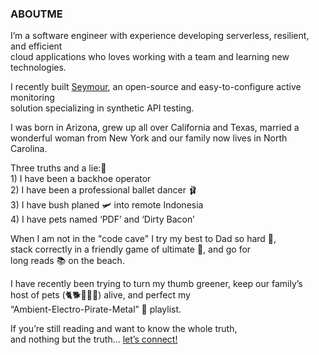 ### ABOUTME

<!--
**mabbason/mabbason** is a ✨ _special_ ✨ repository because its `README.md` (this file) appears on your GitHub profile.

Here are some ideas to get you started:

- 🔭 I’m currently working on ...
- 🌱 I’m currently learning ...
- 👯 I’m looking to collaborate on ...
- 🤔 I’m looking for help with ...
- 💬 Ask me about ...
- 📫 How to reach me: ...
- 😄 Pronouns: ...
- ⚡ Fun fact: ...
-->
I’m a software engineer with experience developing serverless, resilient, and efficient<br/>
cloud applications who loves working with a team and learning new technologies.

I recently built [Seymour](https://seymour-active-monitoring.github.io/index.html), an open-source and easy-to-configure active monitoring<br/>
solution specializing in synthetic API testing.

I was born in Arizona, grew up all over California and Texas, married a<br/>
wonderful woman from New York and our family now lives in North Carolina.

Three truths and a lie:🤫<br/>1)  I have been a backhoe operator<br/> 
2)	I have been a professional ballet dancer 🩰<br/> 
3)	I have bush planed 🛩️ into remote Indonesia<br/> 
4)	I have pets named ‘PDF’ and ‘Dirty Bacon’

When I am not in the "code cave" I try my best to Dad so hard 🤘,<br/> 
stack correctly in a friendly game of ultimate 🥏, and go for<br/> 
long reads 📚 on the beach.

I have recently been trying to turn my thumb greener, keep our family’s<br/> 
host of pets (🐈🐕🐓🐠🐝) alive, and perfect my<br/>
“Ambient-Electro-Pirate-Metal” 🎵 playlist.

If you’re still reading and want to know the whole truth,<br/> 
and nothing but the truth… [let’s connect!](https://www.mabbason.com/)
